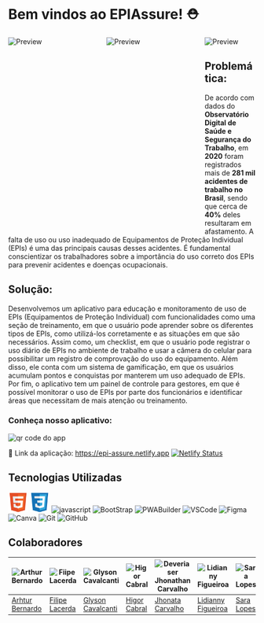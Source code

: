 # Bem vindos ao EPIAssure! ⛑ 

<img align="left" height="400" width="200" src="https://media.discordapp.net/attachments/1000253093805559849/1096184234449834065/WhatsApp_Image_2023-04-13_at_17.27.47.jpeg?width=242&height=538" alt="Preview"> <img align="left" height="400" width="200" src="https://media.discordapp.net/attachments/1000253093805559849/1096184235250946209/WhatsApp_Image_2023-04-13_at_17.27.47_2.jpeg?width=242&height=538" alt="Preview"> <img align="upper" height="400" width="200" src="https://media.discordapp.net/attachments/1000253093805559849/1096184234730860715/WhatsApp_Image_2023-04-13_at_17.27.47_1.jpeg?width=242&height=538" alt="Preview">

## Problemática:
De acordo com dados do **Observatório Digital de Saúde e Segurança do Trabalho**, em **2020** foram registrados mais de **281 mil acidentes de trabalho no Brasil**, sendo que cerca de **40%** deles resultaram em afastamento. A falta de uso ou uso inadequado de Equipamentos de Proteção Individual (EPIs) é uma das principais causas desses acidentes. É fundamental conscientizar os trabalhadores sobre a importância do uso correto dos EPIs para prevenir acidentes e doenças ocupacionais.

## Solução:
Desenvolvemos um aplicativo para educação e monitoramento de uso de EPIs (Equipamentos de Proteção Individual) com funcionalidades como uma seção de treinamento, em que o usuário pode aprender sobre os diferentes tipos de EPIs, como utilizá-los corretamente e as situações em que são necessários. Assim como, um checklist, em que o usuário pode registrar o uso diário de EPIs no ambiente de trabalho e usar a câmera do celular para possibilitar um registro de comprovação do uso do equipamento. Além disso, ele conta com um sistema de gamificação, em que os usuários
acumulam pontos e conquistas por manterem um uso adequado de EPIs. Por fim, o aplicativo tem um painel de controle para gestores, em que é possível monitorar o uso de EPIs por parte dos funcionários e identificar áreas que necessitam de mais atenção ou treinamento.

### Conheça nosso aplicativo: 

<img align="upper" height="200" width="200" src="https://media.discordapp.net/attachments/1000253093805559849/1096174292443607040/qr-code.png?width=586&height=586" alt="qr code do app">

🔗 Link da aplicação: https://epi-assure.netlify.app [![Netlify Status](https://api.netlify.com/api/v1/badges/9e3932eb-4f21-4cab-aeae-b94678d8c8bb/deploy-status)](https://app.netlify.com/sites/epi-assure/deploys)

## Tecnologias Utilizadas

<div>
<img height="40" width="40" src="https://raw.githubusercontent.com/devicons/devicon/master/icons/html5/html5-original.svg" alt="html">
<img height="40" width="40" src="https://raw.githubusercontent.com/devicons/devicon/master/icons/css3/css3-original.svg" alt="css">
<img height="40" width="40" src="https://cdn.jsdelivr.net/gh/devicons/devicon/icons/javascript/javascript-original.svg" alt="javascript">
<img height="40" width="40" src="https://cdn.jsdelivr.net/gh/devicons/devicon/icons/bootstrap/bootstrap-original.svg" alt="BootStrap">
<img height="40" width="40" src="https://docs.pwabuilder.com/assets/icons/icon_24.png" alt="PWABuilder">
<img height="40" width="40" src="https://upload.wikimedia.org/wikipedia/commons/thumb/9/9a/Visual_Studio_Code_1.35_icon.svg/1200px-Visual_Studio_Code_1.35_icon.svg.png" alt="VSCode">
<img height="40" width="40" src="https://cdn.jsdelivr.net/gh/devicons/devicon/icons/figma/figma-original.svg" alt="Figma">
<img height="40" width="40" src="https://freelogopng.com/images/all_img/1656733637logo-canva-png.png" alt="Canva">
<img height="40" width="40" src="https://cdn.jsdelivr.net/gh/devicons/devicon/icons/git/git-original.svg" alt="Git">
<img height="40" width="40" src="https://seeklogo.com/images/G/github-octocat-logo-424E09E6F6-seeklogo.com.png" alt="GitHub">
</div>

## Colaboradores

|<img width="100px" src="https://media.licdn.com/dms/image/D4D03AQFWyNd1fs0PZg/profile-displayphoto-shrink_400_400/0/1671475231161?e=1686787200&v=beta&t=rLUNDqA09R7-lgTTxFrg3Qn9BocLRK6zegkqvjfgrOo" alt="Arthur Bernardo">|<img width="100px" src="https://media.licdn.com/dms/image/D4D35AQGvGhjDUHnYPA/profile-framedphoto-shrink_400_400/0/1665589409912?e=1682172000&v=beta&t=0dgA9TgsHlBYnopTIlUpqBiOnd0tLxMYitkSVDCK5Y4" alt="Fiipe Lacerda">|<img width="100px" src="https://media.licdn.com/dms/image/C4E03AQEsr_hRRz__mQ/profile-displayphoto-shrink_400_400/0/1647461006514?e=1686787200&v=beta&t=zUQGU-P9aktUdXR22ctlC8bh6hL2KE5ySIvwG_u3SNs" alt="Glyson Cavalcanti">|<img width="100px" src="https://media.licdn.com/dms/image/C4E03AQHMGzzI4sIITw/profile-displayphoto-shrink_400_400/0/1653431462408?e=1686787200&v=beta&t=-5YWFwa1YNMIDCCSv689xfh_Jhc23i2i4wPohrpaR_s" alt="Higor Cabral">|<img width="100px" src="https://avatars.githubusercontent.com/u/109689591?v=4" alt="Deveria ser Jhonathan Carvalho">|<img width="100px" src="https://media.licdn.com/dms/image/C4D03AQHi-yTtmOx4cg/profile-displayphoto-shrink_400_400/0/1654133145856?e=1686787200&v=beta&t=W-8QnTrOUl4UVAiuIR-UKKL35tMeGHvaV20nhpllrf0" alt="Lidianny Figueiroa">|<img width="100px" src="https://media.licdn.com/dms/image/D4D03AQGtTB7SO05ZEg/profile-displayphoto-shrink_400_400/0/1671205173886?e=1686787200&v=beta&t=C4eaXFQsdoH7Hggum7mEuoHJztRljLuRWDw99fpYdMo" alt="Sara Lopes">|
|---|---|---|---|---|---|---|
|[Arhtur Bernardo](https://www.linkedin.com/in/arthur-bernardo-2883b9206/)|[Filipe Lacerda](https://www.linkedin.com/in/filipe-lacerda-7b6136234/)|[Glyson Cavalcanti](https://www.linkedin.com/in/glyson/)|[Higor Cabral](https://www.linkedin.com/in/higor-cabrall/)|[Jhonata Carvalho](https://github.com/SaveTheForest)|[Lidianny Figueiroa](https://www.linkedin.com/in/lidianny-figueiroa-006a9621a/)|[Sara Lopes](https://www.linkedin.com/in/sara-lopess/)|
